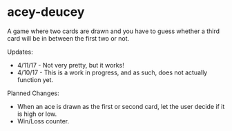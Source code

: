 # acey-deucey
A game where two cards are drawn and you have to guess whether a third card will be in between the first two or not. 

Updates: 
* 4/11/17 - Not very pretty, but it works! 
* 4/10/17 - This is a work in progress, and as such, does not actually function yet. 
 
Planned Changes: 
* When an ace is drawn as the first or second card, let the user decide if it is high or low. 
* Win/Loss counter.
